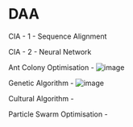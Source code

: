 # DAA
CIA - 1 - Sequence Alignment 

CIA - 2 - Neural Network

Ant Colony Optimisation - 
![image](https://user-images.githubusercontent.com/99064806/230089965-c1cf066b-521a-42fe-a50e-b9d2c67308d4.png)

Genetic Algorithm -
![image](https://user-images.githubusercontent.com/99064806/230090033-dddca336-6c19-4dfa-9e52-a7251b0362b7.png)

Cultural Algorithm -


Particle Swarm Optimisation -

